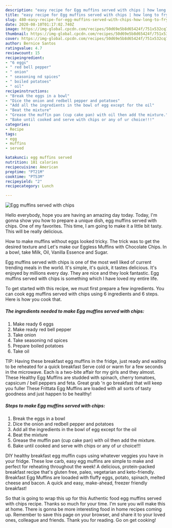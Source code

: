```yaml
---
description: "easy recipe for Egg muffins served with chips | how long to fry Egg muffins served with chips"
title: "easy recipe for Egg muffins served with chips | how long to fry Egg muffins served with chips"
slug: 480-easy-recipe-for-egg-muffins-served-with-chips-how-long-to-fry-egg-muffins-served-with-chips
date: 2020-08-10T01:17:02.740Z
image: https://img-global.cpcdn.com/recipes/50d69e5b8d65424f/751x532cq70/egg-muffins-served-with-chips-recipe-main-photo.jpg
thumbnail: https://img-global.cpcdn.com/recipes/50d69e5b8d65424f/751x532cq70/egg-muffins-served-with-chips-recipe-main-photo.jpg
cover: https://img-global.cpcdn.com/recipes/50d69e5b8d65424f/751x532cq70/egg-muffins-served-with-chips-recipe-main-photo.jpg
author: Bernice Santos
ratingvalue: 4.7
reviewcount: 15
recipeingredient:
- "6 eggs"
- " red bell pepper"
- " onion"
- " seasoning nd spices"
- " boiled potatoes"
- " oil"
recipeinstructions:
- "Break the eggs in a bowl"
- "Dice the onion and redbell pepper and potatoes"
- "Add all the ingredients in the bowl of egg except for the oil"
- "Beat the mixture"
- "Grease the muffin pan (cup cake pan) with oil then add the mixture."
- "Bake until cooked and serve with chips or any of ur choice!!!"
categories:
- Recipe
tags:
- egg
- muffins
- served

katakunci: egg muffins served 
nutrition: 181 calories
recipecuisine: American
preptime: "PT21M"
cooktime: "PT53M"
recipeyield: "2"
recipecategory: Lunch

---
```



![Egg muffins served with chips](https://img-global.cpcdn.com/recipes/50d69e5b8d65424f/751x532cq70/egg-muffins-served-with-chips-recipe-main-photo.jpg)

Hello everybody, hope you are having an amazing day today. Today, I'm gonna show you how to prepare a unique dish, egg muffins served with chips. One of my favorites. This time, I am going to make it a little bit tasty. This will be really delicious.

How to make muffins without eggs looked tricky. The trick was to get the desired texture and Let&#39;s make our Eggless Muffins with Chocolate Chips. In a bowl, take Milk, Oil, Vanilla Essence and Sugar.

Egg muffins served with chips is one of the most well liked of current trending meals in the world. It's simple, it's quick, it tastes delicious. It's enjoyed by millions every day. They are nice and they look fantastic. Egg muffins served with chips is something which I have loved my entire life.


To get started with this recipe, we must first prepare a few ingredients. You can cook egg muffins served with chips using 6 ingredients and 6 steps. Here is how you cook that.

<!--inarticleads1-->

##### The ingredients needed to make Egg muffins served with chips:

1. Make ready 6 eggs
1. Make ready  red bell pepper
1. Take  onion
1. Take  seasoning nd spices
1. Prepare  boiled potatoes
1. Take  oil


TIP: Having these breakfast egg muffins in the fridge, just ready and waiting to be reheated for a quick breakfast Serve cold or warm for a few seconds in the microwave. Each is a two-bite affair for my girls and they almost. These Healthy Egg Muffins are studded with spinach, cherry tomatoes, capsicum / bell peppers and feta. Great grab &#39;n go breakfast that will keep you fuller These Frittata Egg Muffins are loaded with all sorts of tasty goodness and just happen to be healthy! 

<!--inarticleads2-->

##### Steps to make Egg muffins served with chips:

1. Break the eggs in a bowl
1. Dice the onion and redbell pepper and potatoes
1. Add all the ingredients in the bowl of egg except for the oil
1. Beat the mixture
1. Grease the muffin pan (cup cake pan) with oil then add the mixture.
1. Bake until cooked and serve with chips or any of ur choice!!!


DIY healthy breakfast egg muffin cups using whatever veggies you have in your fridge. These low carb, easy egg muffins are simple to make and perfect for reheating throughout the week! A delicious, protein-packed breakfast recipe that&#39;s gluten free, paleo, vegetarian and keto-friendly. Breakfast Egg Muffins are looaded with fluffy eggs, potato, spinach, melted cheese and bacon. A quick and easy, make-ahead, freezer friendly breakfast! 

So that is going to wrap this up for this Authentic food egg muffins served with chips recipe. Thanks so much for your time. I'm sure you will make this at home. There is gonna be more interesting food in home recipes coming up. Remember to save this page on your browser, and share it to your loved ones, colleague and friends. Thank you for reading. Go on get cooking!
